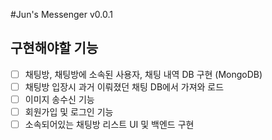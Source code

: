#Jun's Messenger v0.0.1
## 구현해야할 기능
- [ ] 채팅방, 채팅방에 소속된 사용자, 채팅 내역 DB 구현 (MongoDB)
- [ ] 채팅방 입장시 과거 이뤄졌던 채팅 DB에서 가져와 로드
- [ ] 이미지 송수신 기능
- [ ] 회원가입 및 로그인 기능
- [ ] 소속되어있는 채팅방 리스트 UI 및 백엔드 구현
